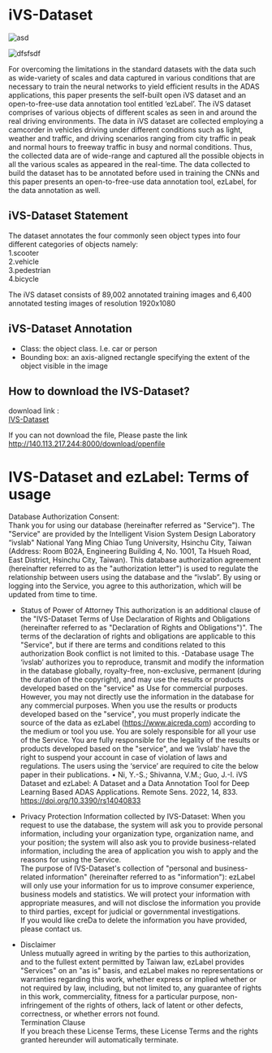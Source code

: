 # iVS-Dataset
![asd](https://user-images.githubusercontent.com/95270738/156499545-ca98de9f-62f9-4455-a92b-e6bb6215cd40.png)

![dfsfsdf](https://user-images.githubusercontent.com/95270738/154619973-e3c7b2a2-3813-4916-868b-561667f1d9ca.jpg)


For overcoming the limitations in the standard datasets with the data such as wide-variety of scales and data captured in various conditions that are necessary to train the neural networks to yield efficient results in the ADAS applications, this paper presents the self-built open iVS dataset and an open-to-free-use data annotation tool entitled ‘ezLabel’. The iVS dataset comprises of various objects of different scales as seen in and around the real driving environments. The data in iVS dataset are collected employing a camcorder in vehicles driving under different conditions such as light, weather and traffic, and driving scenarios ranging from city traffic in peak and normal hours to freeway traffic in busy and normal conditions. Thus, the collected data are of wide-range and captured all the possible objects in all the various scales as appeared in the real-time. The data collected to build the dataset has to be annotated before used in training the CNNs and this paper presents an open-to-free-use data annotation tool, ezLabel, for the data annotation as well.
## iVS-Dataset Statement
The dataset annotates the four commonly seen object types into four different categories of objects namely:  
1.scooter  
2.vehicle  
3.pedestrian  
4.bicycle   

The iVS dataset consists of 89,002 annotated training images and 6,400 annotated testing images of resolution 1920x1080

## iVS-Dataset Annotation

- Class: the object class. I.e. car or person  
- Bounding box: an axis-aligned rectangle specifying the extent of the object visible in the image  

## How to download the IVS-Dataset?

download link :   
[IVS-Dataset](http://140.113.217.244:8000/download/openfile)

If you can not download the file, Please paste the link 
http://140.113.217.244:8000/download/openfile

# IVS-Dataset and ezLabel: Terms of usage
Database Authorization Consent:  
Thank you for using our database (hereinafter referred as "Service"). The "Service" are provided by the Intelligent Vision System Design Laboratory “ivslab" National Yang Ming Chiao Tung University, Hsinchu City, Taiwan (Address: Room B02A, Engineering Building 4, No. 1001, Ta Hsueh Road, East District, Hsinchu City, Taiwan). This database authorization agreement (hereinafter referred to as the "authorization letter") is used to regulate the relationship between users using the database and the “ivslab”. By using or logging into the Service, you agree to this authorization, which will be updated from time to time.  

- Status of Power of Attorney
This authorization is an additional clause of the "IVS-Dataset Terms of Use Declaration of Rights and Obligations (hereinafter referred to as "Declaration of Rights and Obligations")". The terms of the declaration of rights and obligations are applicable to this "Service", but if there are terms and conditions related to this authorization Book conflict is not limited to this.
-Database usage
The ‘ivslab’ authorizes you to reproduce, transmit and modify the information in the database globally, royalty-free, non-exclusive, permanent (during the duration of the copyright), and may use the results or products developed based on the "service" as Use for commercial purposes. However, you may not directly use the information in the database for any commercial purposes.
When you use the results or products developed based on the "service", you must properly indicate the source of the data as ezLabel (https://www.aicreda.com) according to the medium or tool you use.
You are solely responsible for all your use of the Service. You are fully responsible for the legality of the results or products developed based on the "service", and we ‘ivslab’ have the right to suspend your account in case of violation of laws and regulations.
The users using the ‘service’ are required to cite the below paper in their publications.
•	Ni, Y.-S.; Shivanna, V.M.; Guo, J.-I. iVS Dataset and ezLabel: A Dataset and a Data Annotation Tool for Deep Learning Based ADAS Applications. Remote Sens. 2022, 14, 833. https://doi.org/10.3390/rs14040833

- Privacy Protection
Information collected by IVS-Dataset: When you request to use the database, the system will ask you to provide personal information, including your organization type, organization name, and your position; the system will also ask you to provide business-related information, including the area of application you wish to apply and the reasons for using the Service.  
The purpose of IVS-Dataset's collection of "personal and business-related information" (hereinafter referred to as "information"): ezLabel will only use your information for us to improve consumer experience, business models and statistics. We will protect your information with appropriate measures, and will not disclose the information you provide to third parties, except for judicial or governmental investigations.  
If you would like creDa to delete the information you have provided, please contact us.  
- Disclaimer  
Unless mutually agreed in writing by the parties to this authorization, and to the fullest extent permitted by Taiwan law, ezLabel provides "Services" on an "as is" basis, and ezLabel makes no representations or warranties regarding this work, whether express or implied whether or not required by law, including, but not limited to, any guarantee of rights in this work, commerciality, fitness for a particular purpose, non-infringement of the rights of others, lack of latent or other defects, correctness, or whether errors not found.  
Termination Clause  
If you breach these License Terms, these License Terms and the rights granted hereunder will automatically terminate.  
